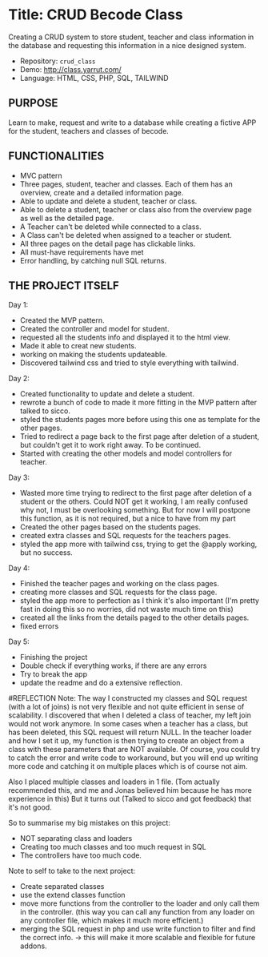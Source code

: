 # Title: CRUD Becode Class
Creating a CRUD system to store student, teacher and class information in the database and requesting this information in a nice designed system.

- Repository: `crud_class`
- Demo: http://class.yarrut.com/
- Language: HTML, CSS, PHP, SQL, TAILWIND


## PURPOSE
Learn to make, request and write to a database while creating a fictive APP for the student, teachers and classes of becode.

## FUNCTIONALITIES
- MVC pattern
- Three pages, student, teacher and classes. Each of them has an overview,  create and a detailed information page.
- Able to update and delete a student, teacher or class.
- Able to delete a student, teacher or class also from the overview page as well as the detailed page.  
- A Teacher can't be deleted while connected to a class.
- A Class can't be deleted when assigned to a teacher or student.
- All three pages on the detail page has clickable links.
- All must-have requirements have met
- Error handling, by catching null SQL returns.

## THE PROJECT ITSELF
Day 1:
- Created the MVP pattern.
- Created the controller and model for student.
- requested all the students info and displayed it to the html view.
- Made it able to creat new students.
- working on making the students updateable.
- Discovered tailwind css and tried to style everything with tailwind.

Day 2:
- Created functionality to update and delete a student.
- rewrote a bunch of code to made it more fitting in the MVP pattern after talked to sicco.
- styled the students pages more before using this one as template for the other pages.
- Tried to redirect a page back to the first page after deletion of a student, but couldn't get it to work right away. To be continued.
- Started with creating the other models and model controllers for teacher.

Day 3:
- Wasted more time trying to redirect to the first page after deletion of a student or the others. Could NOT get it working, I am really confused why not, I must be overlooking something.
    But for now I will postpone this function, as it is not required, but a nice to have from my part
- Created the other pages based on the students pages.
- created extra classes and SQL requests for the teachers pages.
- styled the app more with tailwind css, trying to get the @apply working, but no success.

Day 4:
- Finished the teacher pages and working on the class pages.
- creating more classes and SQL requests for the class page.
- styled the app more to perfection as I think it's also important (I'm pretty fast in doing this so no worries, did not waste much time on this)
- created all the links from the details paged to the other details pages.
- fixed errors

Day 5:
- Finishing the project
- Double check if everything works, if there are any errors
- Try to break the app
- update the readme and do a extensive reflection.


#REFLECTION
Note: The way I constructed my classes and SQL request (with a lot of joins) is not very flexible and not quite efficient in sense of scalability.
I discovered that when I deleted a class of teacher, my left join would not work anymore. In some cases when a teacher has a class, but has been deleted, this SQL request will return NULL.
In the teacher loader and how I set it up, my function is then trying to create an object from a class with these parameters that are NOT available. Of course, you could try to catch the error and write code to workaround, 
but you will end up writing more code and catching it on multiple places which is of course not aim.

Also I placed multiple classes and loaders in 1 file. (Tom actually recommended this, and me and Jonas believed him because he has more experience in this)
But it turns out (Talked to sicco and got feedback) that it's not good. 

So to summarise my big mistakes on this project:
- NOT separating class and loaders
- Creating too much classes and too much request in SQL
- The controllers have too much code.

Note to self to take to the next project:
- Create separated classes
- use the extend classes function
- move more functions from the controller to the loader and only call them in the controller. (this way you can call any function from any loader on any controller file, which makes it much more efficient.)
- merging the SQL request in php and use write function to filter and find the correct info.
-> this will make it more scalable and flexible for future addons. 
    

